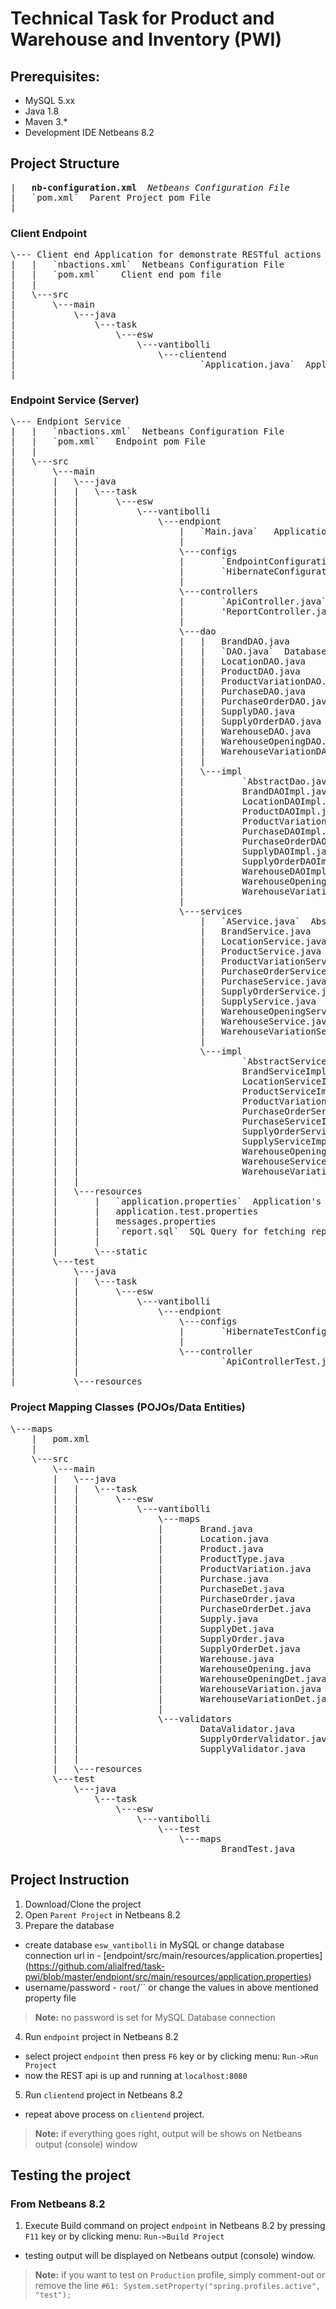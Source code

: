 #  Technical Task for Product and Warehouse and Inventory (PWI) 

## Prerequisites:
* MySQL 5.xx
* Java 1.8 
* Maven 3.*
* Development IDE Netbeans 8.2
## Project Structure 
<pre>
|   <b>nb-configuration.xml</b>  <i>Netbeans Configuration File</i>
|   `pom.xml`  Parent Project pom File
|
</pre>
### Client Endpoint
<pre>
\--- Client end Application for demonstrate RESTful actions
|   |   `nbactions.xml`  Netbeans Configuration File
|   |   `pom.xml`    Client end pom file
|   |
|   \---src
|       \---main
|           \---java
|               \---task
|                   \---esw
|                       \---vantibolli
|                           \---clientend
|                                   `Application.java`  Application Startup Class with main(String[]) methods action flow.
|       
</pre>
### Endpoint Service (Server)
<pre>
\--- Endpiont Service 
|   |   `nbactions.xml`  Netbeans Configuration File
|   |   `pom.xml`   Endpoint pom File
|   |
|   \---src
|       \---main
|       |   \---java
|       |   |   \---task
|       |   |       \---esw
|       |   |           \---vantibolli
|       |   |               \---endpiont
|       |   |                   |   `Main.java`   Application Startup Class with main(String[]) method for 
|       |   |                   |
|       |   |                   \---configs
|       |   |                   |       `EndpointConfiguration.java`   Endpoint Configurations
|       |   |                   |       `HibernateConfiguration.java`  Hibernate Configurations
|       |   |                   |
|       |   |                   \---controllers
|       |   |                   |       `ApiController.java`  Application Program Interface  Controller (Responsible for RESTful Class as GET,POST,PUT/PATCH,DELETE
|       |   |                   |       'ReportController.java'  Controller for Reporting Calls
|       |   |                   |
|       |   |                   \---dao
|       |   |                   |   |   BrandDAO.java
|       |   |                   |   |   `DAO.java`  Database logics Interface Class
|       |   |                   |   |   LocationDAO.java
|       |   |                   |   |   ProductDAO.java
|       |   |                   |   |   ProductVariationDAO.java
|       |   |                   |   |   PurchaseDAO.java
|       |   |                   |   |   PurchaseOrderDAO.java
|       |   |                   |   |   SupplyDAO.java
|       |   |                   |   |   SupplyOrderDAO.java
|       |   |                   |   |   WarehouseDAO.java
|       |   |                   |   |   WarehouseOpeningDAO.java
|       |   |                   |   |   WarehouseVariationDAO.java
|       |   |                   |   |
|       |   |                   |   \---impl
|       |   |                   |           `AbstractDao.java`  Database logics Implemented Class
|       |   |                   |           BrandDAOImpl.java
|       |   |                   |           LocationDAOImpl.java
|       |   |                   |           ProductDAOImpl.java
|       |   |                   |           ProductVariationDAOImpl.java
|       |   |                   |           PurchaseDAOImpl.java
|       |   |                   |           PurchaseOrderDAOImpl.java
|       |   |                   |           SupplyDAOImpl.java
|       |   |                   |           SupplyOrderDAOImpl.java
|       |   |                   |           WarehouseDAOImpl.java
|       |   |                   |           WarehouseOpeningDAOImpl.java
|       |   |                   |           WarehouseVariationDAOImpl.java
|       |   |                   |
|       |   |                   \---services
|       |   |                       |   `AService.java`  Abstract Service Interface Class (See DAO)
|       |   |                       |   BrandService.java
|       |   |                       |   LocationService.java
|       |   |                       |   ProductService.java
|       |   |                       |   ProductVariationService.java
|       |   |                       |   PurchaseOrderService.java
|       |   |                       |   PurchaseService.java
|       |   |                       |   SupplyOrderService.java
|       |   |                       |   SupplyService.java
|       |   |                       |   WarehouseOpeningService.java
|       |   |                       |   WarehouseService.java
|       |   |                       |   WarehouseVariationService.java
|       |   |                       |
|       |   |                       \---impl
|       |   |                               `AbstractService.java`  Abstract Service Interface Class (AbstractDao)
|       |   |                               BrandServiceImpl.java
|       |   |                               LocationServiceImpl.java
|       |   |                               ProductServiceImpl.java
|       |   |                               ProductVariationServiceImpl.java
|       |   |                               PurchaseOrderServiceImpl.java
|       |   |                               PurchaseServiceImpl.java
|       |   |                               SupplyOrderServiceImpl.java
|       |   |                               SupplyServiceImpl.java
|       |   |                               WarehouseOpeningServiceImpl.java
|       |   |                               WarehouseServiceImpl.java
|       |   |                               WarehouseVariationServiceImpl.java
|       |   |
|       |   \---resources
|       |       |   `application.properties`  Application's Property file for Spring Boot and Hibernate etc.
|       |       |   application.test.properties
|       |       |   messages.properties
|       |       |   `report.sql`  SQL Query for fetching report data from Database  
|       |       |
|       |       \---static
|       \---test
|           \---java
|           |   \---task
|           |       \---esw
|           |           \---vantibolli
|           |               \---endpiont
|           |                   \---configs
|           |                   |       `HibernateTestConfiguration.java`  Hibernate Configurations for Build Tests 
|           |                   |
|           |                   \---controller
|           |                           `ApiControllerTest.java`  Integrated Test Class for also show work-flow of client end
|           |
|           \---resources
</pre>
### Project Mapping Classes (POJOs/Data Entities)
<pre>
\---maps
    |   pom.xml
    |
    \---src
        \---main
        |   \---java
        |   |   \---task
        |   |       \---esw
        |   |           \---vantibolli
        |   |               \---maps
        |   |               |       Brand.java
        |   |               |       Location.java
        |   |               |       Product.java
        |   |               |       ProductType.java
        |   |               |       ProductVariation.java
        |   |               |       Purchase.java
        |   |               |       PurchaseDet.java
        |   |               |       PurchaseOrder.java
        |   |               |       PurchaseOrderDet.java
        |   |               |       Supply.java
        |   |               |       SupplyDet.java
        |   |               |       SupplyOrder.java
        |   |               |       SupplyOrderDet.java
        |   |               |       Warehouse.java
        |   |               |       WarehouseOpening.java
        |   |               |       WarehouseOpeningDet.java
        |   |               |       WarehouseVariation.java
        |   |               |       WarehouseVariationDet.java
        |   |               |
        |   |               \---validators
        |   |                       DataValidator.java
        |   |                       SupplyOrderValidator.java
        |   |                       SupplyValidator.java
        |   |
        |   \---resources
        \---test
            \---java
                \---task
                    \---esw
                        \---vantibolli
                            \---test
                                \---maps
                                        BrandTest.java
</pre>
## Project Instruction
1. Download/Clone the project 
2. Open `Parent Project` in Netbeans 8.2
3. Prepare the database
  * create database `esw_vantibolli` in MySQL or change database connection url in -  [endpoint/src/main/resources/application.properties]  (https://github.com/alialfred/task-pwi/blob/master/endpiont/src/main/resources/application.properties)
  * username/password - `root`/`` or change the values in above mentioned property file
> **Note:** no password is set for MySQL Database connection
4. Run `endpoint` project in Netbeans 8.2 
  * select project `endpoint` then press `F6` key or by clicking menu: `Run->Run Project`
  * now the REST api is up and running at `localhost:8080`   
5. Run `clientend` project in Netbeans 8.2
  * repeat above process on `clientend` project.
> **Note:** if everything goes right, output will be shows on Netbeans output (console) window 
	   

## Testing the project 

### From Netbeans 8.2
1. Execute Build command on project `endpoint` in Netbeans 8.2 by pressing `F11` key or by clicking menu: `Run->Build Project`
  * testing output will be displayed on Netbeans output (console) window.
> **Note:** if you want to test on `Production` profile, simply comment-out or remove the line `#61: System.setProperty("spring.profiles.active", "test");`

